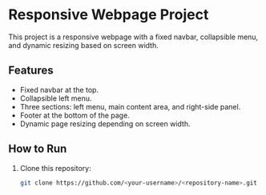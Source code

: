 # Responsive Webpage Project

This project is a responsive webpage with a fixed navbar, collapsible menu, and dynamic resizing based on screen width.

## Features
- Fixed navbar at the top.
- Collapsible left menu.
- Three sections: left menu, main content area, and right-side panel.
- Footer at the bottom of the page.
- Dynamic page resizing depending on screen width.

## How to Run
1. Clone this repository:
   ```bash
   git clone https://github.com/<your-username>/<repository-name>.git


